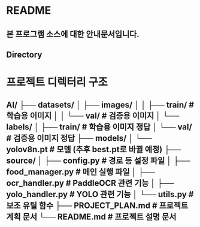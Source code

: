 # README
본 프로그램 소스에 대한 안내문서입니다.
---
## Directory
# 프로젝트 디렉터리 구조

AI/ ├── datasets/ │ ├── images/ │ │ ├── train/ # 학습용 이미지 │ │ └── val/ # 검증용 이미지 │ └── labels/ │ ├── train/ # 학습용 이미지 정답 │ └── val/ # 검증용 이미지 정답 ├── models/ │ └── yolov8n.pt # 모델 (추후 best.pt로 바뀔 예정) ├── source/ │ ├── config.py # 경로 등 설정 파일 │ ├── food_manager.py # 메인 실행 파일 │ ├── ocr_handler.py # PaddleOCR 관련 기능 │ ├── yolo_handler.py # YOLO 관련 기능 │ └── utils.py # 보조 유틸 함수 ├── PROJECT_PLAN.md # 프로젝트 계획 문서 └── README.md # 프로젝트 설명 문서
---